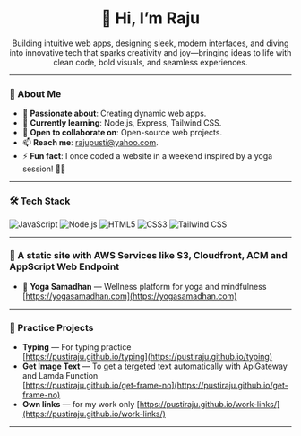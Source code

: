 <div align="center">
 
  <h1>👋 Hi, I’m Raju </h1>
  <p>Building intuitive web apps, designing sleek, modern interfaces, and diving into innovative tech that sparks creativity and joy—bringing ideas to life with clean code, bold visuals, and seamless experiences.</p>
</div>

---

### 🚀 About Me
- 👀 **Passionate about**: Creating dynamic web apps.
- 🌱 **Currently learning**: Node.js, Express, Tailwind CSS.
- 💞️ **Open to collaborate on**: Open-source web projects.
- 📫 **Reach me**: rajupusti@yahoo.com.
- ⚡ **Fun fact**: I once coded a website in a weekend inspired by a yoga session! 🧘‍♂️

---

### 🛠️ Tech Stack
![JavaScript](https://img.shields.io/badge/-JavaScript-F7DF1E?logo=javascript&logoColor=black&style=flat)
![Node.js](https://img.shields.io/badge/-Node.js-339933?logo=node.js&logoColor=white&style=flat)
![HTML5](https://img.shields.io/badge/-HTML5-E34F26?logo=html5&logoColor=white&style=flat)
![CSS3](https://img.shields.io/badge/-CSS3-1572B6?logo=css3&logoColor=white&style=flat)
![Tailwind CSS](https://img.shields.io/badge/-Tailwind_CSS-38B2AC?logo=tailwind-css&logoColor=white&style=flat)

---

### 🌟 A static site with AWS Services like S3, Cloudfront, ACM and AppScript Web Endpoint
- 🧘 **Yoga Samadhan** — Wellness platform for yoga and mindfulness  
   [https://yogasamadhan.com](https://yogasamadhan.com)

---

### 🌟 Practice Projects
-  **Typing** — For typing practice  
  [https://pustiraju.github.io/typing](https://pustiraju.github.io/typing)
-  **Get Image Text** — To get a tergeted text automatically with ApiGateway and Lamda Function  
  [https://pustiraju.github.io/get-frame-no](https://pustiraju.github.io/get-frame-no)
-  **Own links** — for my work only 
  [https://pustiraju.github.io/work-links/](https://pustiraju.github.io/work-links/)

---

